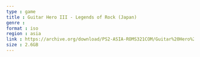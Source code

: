 ```yaml
---
type : game
title : Guitar Hero III - Legends of Rock (Japan)
genre : 
format : iso
region : asia
link : https://archive.org/download/PS2-ASIA-ROMS321COM/Guitar%20Hero%20III%20-%20Legends%20of%20Rock%20%28Japan%29.7z
size : 2.6GB
---
```


